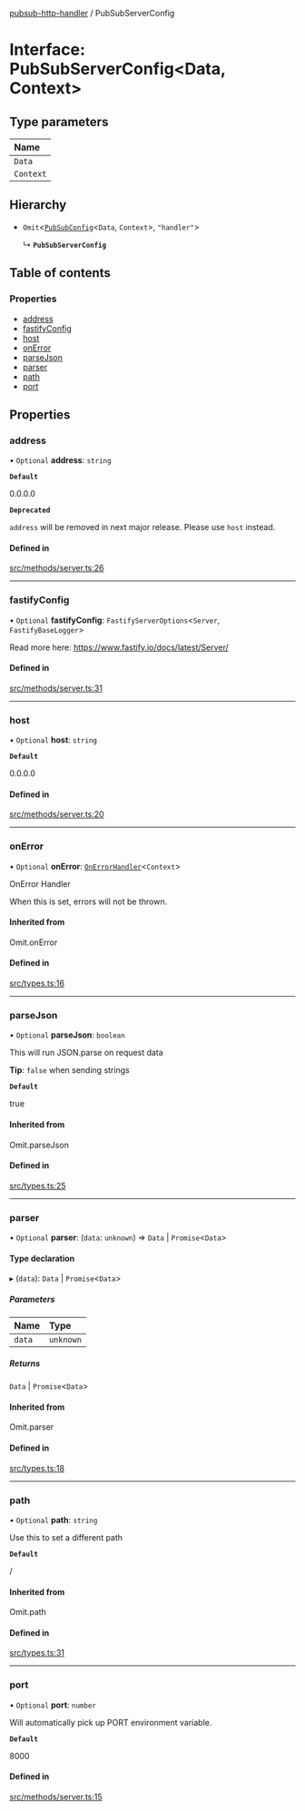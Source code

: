 [pubsub-http-handler](../README.md) / PubSubServerConfig

# Interface: PubSubServerConfig<Data, Context\>

## Type parameters

| Name      |
| :-------- |
| `Data`    |
| `Context` |

## Hierarchy

- `Omit`<[`PubSubConfig`](PubSubConfig.md)<`Data`, `Context`\>, `"handler"`\>

  ↳ **`PubSubServerConfig`**

## Table of contents

### Properties

- [address](PubSubServerConfig.md#address)
- [fastifyConfig](PubSubServerConfig.md#fastifyconfig)
- [host](PubSubServerConfig.md#host)
- [onError](PubSubServerConfig.md#onerror)
- [parseJson](PubSubServerConfig.md#parsejson)
- [parser](PubSubServerConfig.md#parser)
- [path](PubSubServerConfig.md#path)
- [port](PubSubServerConfig.md#port)

## Properties

### address

• `Optional` **address**: `string`

**`Default`**

0.0.0.0

**`Deprecated`**

`address` will be removed in next major release. Please use `host` instead.

#### Defined in

[src/methods/server.ts:26](https://github.com/cobraz/pubsub-http-handler/blob/f2a1dfc/src/methods/server.ts#L26)

---

### fastifyConfig

• `Optional` **fastifyConfig**: `FastifyServerOptions`<`Server`,
`FastifyBaseLogger`\>

Read more here: https://www.fastify.io/docs/latest/Server/

#### Defined in

[src/methods/server.ts:31](https://github.com/cobraz/pubsub-http-handler/blob/f2a1dfc/src/methods/server.ts#L31)

---

### host

• `Optional` **host**: `string`

**`Default`**

0.0.0.0

#### Defined in

[src/methods/server.ts:20](https://github.com/cobraz/pubsub-http-handler/blob/f2a1dfc/src/methods/server.ts#L20)

---

### onError

• `Optional` **onError**:
[`OnErrorHandler`](../README.md#onerrorhandler)<`Context`\>

OnError Handler

When this is set, errors will not be thrown.

#### Inherited from

Omit.onError

#### Defined in

[src/types.ts:16](https://github.com/cobraz/pubsub-http-handler/blob/f2a1dfc/src/types.ts#L16)

---

### parseJson

• `Optional` **parseJson**: `boolean`

This will run JSON.parse on request data

**Tip**: `false` when sending strings

**`Default`**

true

#### Inherited from

Omit.parseJson

#### Defined in

[src/types.ts:25](https://github.com/cobraz/pubsub-http-handler/blob/f2a1dfc/src/types.ts#L25)

---

### parser

• `Optional` **parser**: (`data`: `unknown`) => `Data` \| `Promise`<`Data`\>

#### Type declaration

▸ (`data`): `Data` \| `Promise`<`Data`\>

##### Parameters

| Name   | Type      |
| :----- | :-------- |
| `data` | `unknown` |

##### Returns

`Data` \| `Promise`<`Data`\>

#### Inherited from

Omit.parser

#### Defined in

[src/types.ts:18](https://github.com/cobraz/pubsub-http-handler/blob/f2a1dfc/src/types.ts#L18)

---

### path

• `Optional` **path**: `string`

Use this to set a different path

**`Default`**

/

#### Inherited from

Omit.path

#### Defined in

[src/types.ts:31](https://github.com/cobraz/pubsub-http-handler/blob/f2a1dfc/src/types.ts#L31)

---

### port

• `Optional` **port**: `number`

Will automatically pick up PORT environment variable.

**`Default`**

8000

#### Defined in

[src/methods/server.ts:15](https://github.com/cobraz/pubsub-http-handler/blob/f2a1dfc/src/methods/server.ts#L15)
